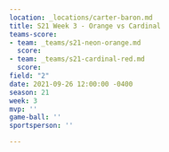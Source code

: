 ```yaml
---
location: _locations/carter-baron.md
title: S21 Week 3 - Orange vs Cardinal
teams-score:
- team: _teams/s21-neon-orange.md
  score: 
- team: _teams/s21-cardinal-red.md
  score: 
field: "2"
date: 2021-09-26 12:00:00 -0400
season: 21
week: 3
mvp: ''
game-ball: ''
sportsperson: ''

---
```

